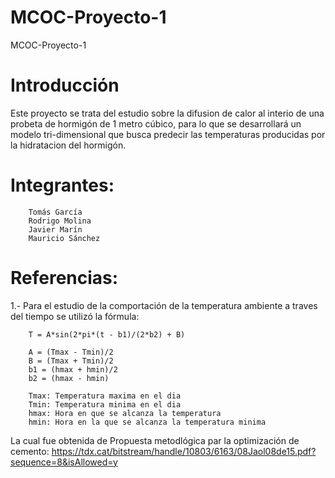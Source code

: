 # MCOC-Proyecto-1 
MCOC-Proyecto-1

Introducción
==============

Este proyecto se trata del estudio sobre la difusion de calor al interio de una probeta de hormigón de 1 metro cúbico, para lo que se desarrollará un modelo tri-dimensional que busca predecir las temperaturas producidas por la hidratacion del hormigón.

Integrantes:
==============
```
	Tomás García
	Rodrigo Molina
	Javier Marín
	Mauricio Sánchez
```



Referencias:
==============
1.- Para el estudio de la comportación de la temperatura ambiente a traves del tiempo se utilizó la fórmula:
```
	T = A*sin(2*pi*(t - b1)/(2*b2) + B)

	A = (Tmax - Tmin)/2
	B = (Tmax + Tmin)/2
	b1 = (hmax + hmin)/2
	b2 = (hmax - hmin)

	Tmax: Temperatura maxima en el dia
	Tmin: Temperatura minima en el dia
	hmax: Hora en que se alcanza la temperatura
	hmin: Hora en la que se alcanza la temperatura minima 
```
La cual fue obtenida de Propuesta metodlógica par la optimización de cemento: 
https://tdx.cat/bitstream/handle/10803/6163/08Jaol08de15.pdf?sequence=8&isAllowed=y

